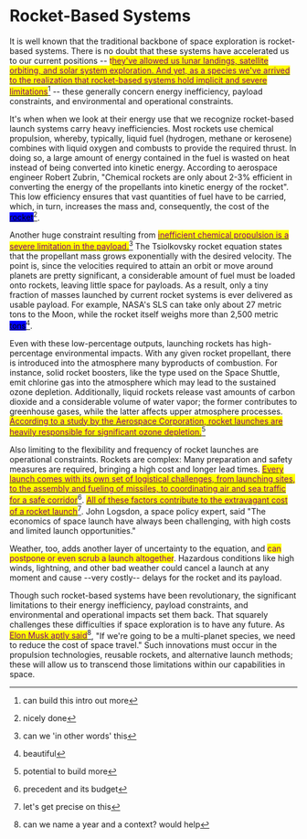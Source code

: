 # Rocket-Based Systems

It is well known that the traditional backbone of space exploration is rocket-based systems. There is no doubt that these systems have accelerated us to our current positions -- <mark style="color:purple;">t</mark>[<mark style="color:purple;">hey've allowed us lunar landings, satellite orbiting, and solar system exploration. And yet, as a species we've arrived to the realization that rocket-based systems hold implicit and severe limitations</mark>](#user-content-fn-1)[^1] -- these generally concern energy inefficiency, payload constraints, and environmental and operational constraints.

It's when when we look at their energy use that we recognize rocket-based launch systems carry heavy inefficiencies. Most rockets use chemical propulsion, whereby, typically, liquid fuel (hydrogen, methane or kerosene) combines with liquid oxygen and combusts to provide the required thrust. In doing so, a large amount of energy contained in the fuel is wasted on heat instead of being converted into kinetic energy. According to aerospace engineer Robert Zubrin, "Chemical rockets are only about 2-3% efficient in converting the energy of the propellants into kinetic energy of the rocket". This low efficiency ensures that vast quantities of fuel have to be carried, which, in turn, increases the mass and, consequently, the cost of the [<mark style="background-color:blue;">rocket</mark>](#user-content-fn-2)[^2].

Another huge constraint resulting from [<mark style="color:purple;">inefficient chemical propulsion is a severe limitation in the payload.</mark>](#user-content-fn-3)[^3] The Tsiolkovsky rocket equation states that the propellant mass grows exponentially with the desired velocity. The point is, since the velocities required to attain an orbit or move around planets are pretty significant, a considerable amount of fuel must be loaded onto rockets, leaving little space for payloads. As a result, only a tiny fraction of masses launched by current rocket systems is ever delivered as usable payload. For example, NASA's SLS can take only about 27 metric tons to the Moon, while the rocket itself weighs more than 2,500 metric [<mark style="background-color:blue;">tons</mark>](#user-content-fn-4)[^4].

Even with these low-percentage outputs, launching rockets has high-percentage environmental impacts. With any given rocket propellant, there is introduced into the atmosphere many byproducts of combustion. For instance, solid rocket boosters, like the type used on the Space Shuttle, emit chlorine gas into the atmosphere which may lead to the sustained ozone depletion. Additionally, liquid rockets release vast amounts of carbon dioxide and a considerable volume of water vapor; the former contributes to greenhouse gases, while the latter affects upper atmosphere processes. [<mark style="color:purple;">According to a study by the Aerospace Corporation, rocket launches are heavily responsible for significant ozone depletion.</mark>](#user-content-fn-5)[^5]

Also limiting to the flexibility and frequency of rocket launches are operational constraints. Rockets are complex: Many preparation and safety measures are required, bringing a high cost and longer lead times. [<mark style="color:purple;">Every launch comes with its own set of logistical challenges, from launching sites, to the assembly and fueling of missiles, to coordinating air and sea traffic for a safe corridor</mark>](#user-content-fn-6)[^6]. [<mark style="color:purple;">All of these factors contribute to the extravagant cost of a rocket launch</mark>](#user-content-fn-7)[^7]. John Logsdon, a space policy expert, said "The economics of space launch have always been challenging, with high costs and limited launch opportunities."

Weather, too, adds another layer of uncertainty to the equation, and <mark style="color:purple;">can postpone or even scrub a launch altogether</mark>. Hazardous conditions like high winds, lightning, and other bad weather could cancel a launch at any moment and cause --very costly-- delays for the rocket and its payload.&#x20;

Though such rocket-based systems have been revolutionary, the significant limitations to their energy inefficiency, payload constraints, and environmental and operational impacts set them back. That squarely challenges these difficulties if space exploration is to have any future. As[ <mark style="color:purple;">Elon Musk aptly said</mark>](#user-content-fn-8)[^8], "If we're going to be a multi-planet species, we need to reduce the cost of space travel." Such innovations must occur in the propulsion technologies, reusable rockets, and alternative launch methods; these will allow us to transcend those limitations within our capabilities in space.



[^1]: can build this intro out more

[^2]: nicely done

[^3]: can we 'in other words' this

[^4]: beautiful

[^5]: potential to build more

[^6]: precedent and its budget

[^7]: let's get precise on this

[^8]: can we name a year and a context? would help
